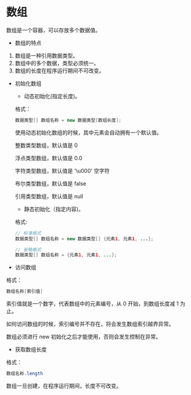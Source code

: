 # 数组

数组是一个容器，可以存放多个数据值。

+ 数组的特点

1. 数组是一种引用数据类型。
2. 数组中的多个数据，类型必须统一。
3. 数组的长度在程序运行期间不可改变。

+ 初始化数组

  + 动态初始化(指定长度)。

  格式：

  ```java
  数据类型[] 数组名称 = new 数据类型[数组长度];
  ```

  使用动态初始化数组的时候，其中元素会自动拥有一个默认值。

  整数类型数组，默认值是 0

  浮点类型数组，默认值是 0.0

  字符类型数组，默认值是 '\u000' 空字符

  布尔类型数组，默认值是 false

  引用类型数组，默认值是 null

  + 静态初始化（指定内容)。

  格式:

  ```java
  // 标准格式
  数据类型[] 数组名称 = new 数据类型[] {元素1, 元素1, ...};

  // 省略格式
  数据类型[] 数组名称 = {元素1, 元素1, ...};
  ```

+ 访问数组

格式：

```java
数组名称[索引值]
```

索引值就是一个数字，代表数组中的元素编号，从 0 开始，到数组长度减 1 为止。

如何访问数组的时候，索引编号并不存在，将会发生数组索引越界异常。

数组必须进行 new 初始化之后才能使用，否则会发生控制在异常。

+ 获取数组长度

格式：

```java
数组名称.length
```

数组一旦创建，在程序运行期间，长度不可改变。
